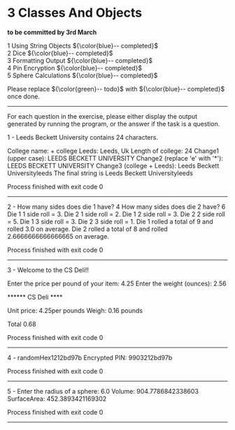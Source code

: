 # 3 Classes And Objects

**to be committed by 3rd March**

1 Using String Objects   ${\color{blue}-- completed}$\
2 Dice               ${\color{blue}-- completed}$\
3 Formatting Output   ${\color{blue}-- completed}$\
4 Pin Encryption  ${\color{blue}-- completed}$\
5 Sphere Calculations ${\color{blue}-- completed}$

Please replace ${\color{green}-- todo}$ with ${\color{blue}-- completed}$ once done.

---

For each question in the exercise, please either display the output generated by running the program, or the answer if the task is a question.

1 - Leeds Beckett University contains 24 characters.

College name: + college
Leeds: Leeds, Uk
Length of college: 24
Change1 (upper case): LEEDS BECKETT UNIVERSITY
Change2 (replace 'e' with '*'): LEEDS BECKETT UNIVERSITY
Change3 (college +    Leeds): Leeds Beckett Universityleeds
The final string is Leeds Beckett Universityleeds

Process finished with exit code 0

---

2 - How many sides does die 1 have? 4
How many sides does die 2 have? 6
Die 1 1 side roll = 3.
Die 2 1 side roll = 2.
Die 1 2 side roll = 3.
Die 2 2 side roll = 5.
Die 1 3 side roll = 3.
Die 2 3 side roll = 1.
Die 1 rolled a total of 9 and rolled 3.0 on average.
Die 2 rolled a total of 8 and rolled 2.6666666666666665 on average.

Process finished with exit code 0

---

3 - Welcome to the CS Deli!!

Enter the price per pound of your item: 4.25
Enter the weight (ounces): 2.56

******    CS Deli    ****

Unit price: 4.25per pounds
Weigh: 0.16 pounds

Total 0.68

Process finished with exit code 0

---

4 - randomHex1212bd97b
Encrypted PIN: 9903212bd97b

Process finished with exit code 0

---

5 - Enter the radius of a sphere:  6.0
Volume: 904.7786842338603
SurfaceArea: 452.3893421169302

Process finished with exit code 0

---
